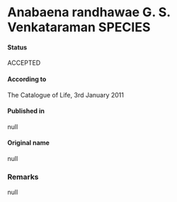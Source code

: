 Anabaena randhawae G. S. Venkataraman SPECIES
=======

#### Status
ACCEPTED

#### According to
The Catalogue of Life, 3rd January 2011

#### Published in
null

#### Original name
null

### Remarks
null